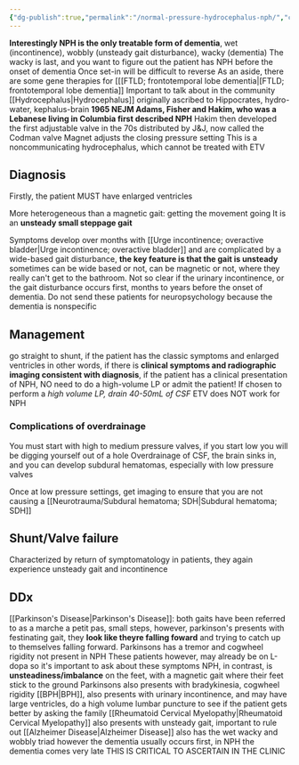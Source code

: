 ```yaml
---
{"dg-publish":true,"permalink":"/normal-pressure-hydrocephalus-nph/","created":"2024-04-24T01:13:11.000-07:00","updated":"2025-09-24T10:28:45.009-07:00"}
---
```



**Interestingly NPH is the only treatable form of dementia**, wet (incontinence), wobbly (unsteady gait disturbance), wacky (dementia)
	The wacky is last, and you want to figure out the patient has NPH before the onset of dementia
		Once set-in will be difficult to reverse
	As an aside, there are some gene therapies for [[[FTLD; frontotemporal lobe dementia\|[FTLD; frontotemporal lobe dementia]]
Important to talk about in the community
[[Hydrocephalus\|Hydrocephalus]] originally ascribed to Hippocrates, hydro-water, kephalus-brain
**1965 NEJM Adams, Fisher and Hakim, who was a Lebanese living in Columbia first described NPH**
Hakim then developed the first adjustable valve in the 70s distributed by J&J, now called the Codman valve
Magnet adjusts the closing pressure setting
This is a noncommunicating hydrocephalus, which cannot be treated with ETV
## Diagnosis
Firstly, the patient MUST have enlarged ventricles

More heterogeneous than a magnetic gait: getting the movement going 
It is an **unsteady small steppage gait** 

Symptoms develop over months with [[Urge incontinence; overactive bladder\|Urge incontinence; overactive bladder]] and are complicated by a wide-based gait disturbance, **the key feature is that the gait is unsteady** sometimes can be wide based or not, can be magnetic or not,  where they really can't get to the bathroom. Not so clear if the urinary incontinence, or the gait disturbance occurs first, months to years before the onset of dementia.
Do not send these patients for neuropsychology because the dementia is nonspecific


## Management
go straight to shunt, if the patient has the classic symptoms and enlarged ventricles
	in other words, if there is **clinical symptoms and radiographic imaging consistent with diagnosis**, if the patient has a clinical presentation of NPH, NO need to do a high-volume LP or admit the patient!
	If chosen to perform a _high volume LP, drain 40-50mL of CSF_
ETV does NOT work for NPH
### Complications of overdrainage
You must start with high to medium pressure valves, if you start low you will be digging yourself out of a hole 
	Overdrainage of CSF, the brain sinks in, and you can develop subdural hematomas, especially with low pressure valves

Once at low pressure settings, get imaging to ensure that you are not causing a [[Neurotrauma/Subdural hematoma; SDH\|Subdural hematoma; SDH]]

## Shunt/Valve failure
Characterized by return of symptomatology in patients, they again experience unsteady gait and incontinence

## DDx
[[Parkinson's Disease\|Parkinson's Disease]]: both gaits have been referred to as a marche a petit pas, small steps, however, parkinson's presents with festinating gait, they **look like theyre falling foward** and trying to catch up to themselves falling forward.
	Parkinsons has a tremor and cogwheel rigidity not present in NPH
	These patients however, may already be on L-dopa so it's important to ask about these symptoms
NPH, in contrast, is **unsteadiness/imbalance** on the feet, with a magnetic gait where their feet stick to the ground
	Parkinsons also presents with bradykinesia, cogwheel rigidity
[[BPH\|BPH]], also presents with urinary incontinence, and may have large ventricles, do a high volume lumbar puncture to see if the patient gets better by asking the family
[[Rheumatoid Cervical Myelopathy\|Rheumatoid Cervical Myelopathy]] also presents with unsteady gait, important to rule out
[[Alzheimer Disease\|Alzheimer Disease]] also has the wet wacky and wobbly triad however the dementia usually occurs first, in NPH the dementia comes very late
	THIS IS CRITICAL TO ASCERTAIN IN THE CLINIC



